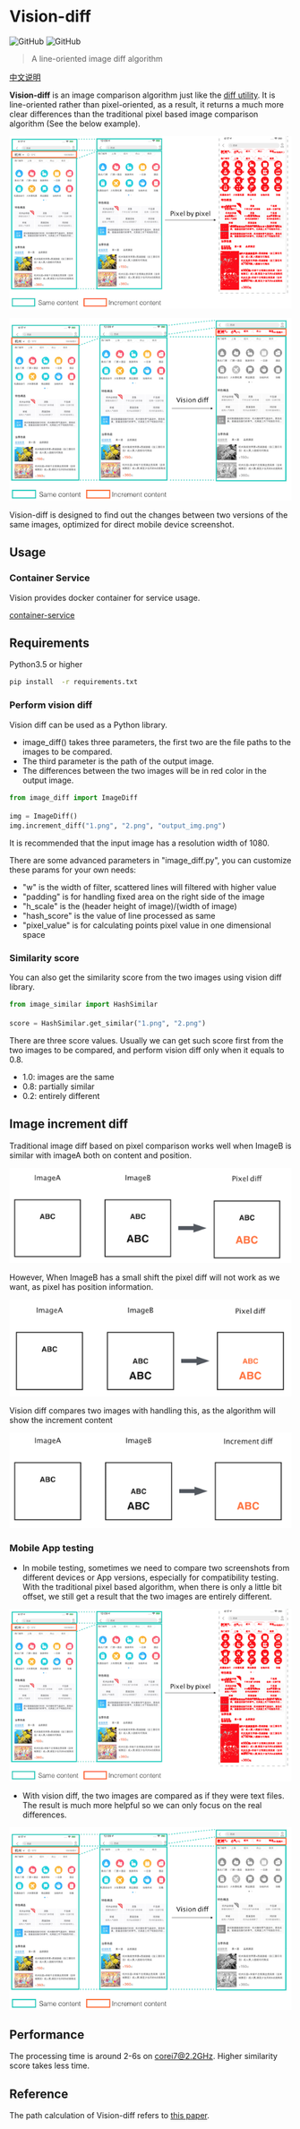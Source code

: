 # Vision-diff
![GitHub](https://img.shields.io/badge/Python-3.6-blue)
![GitHub](https://img.shields.io/github/license/Meituan-Dianping/vision-diff)
> A line-oriented image diff algorithm

[中文说明](./README-CN.md)

**Vision-diff** is an image comparison algorithm just like the [diff utility](https://en.wikipedia.org/wiki/Diff). It is line-oriented rather than pixel-oriented, as a result, it returns a much more clear differences than the traditional pixel based image comparison algorithm (See the below example).

![](image/image_4.png)

![](image/image_5.png)

Vision-diff is designed to find out the changes between two versions of the same images, optimized for direct mobile device screenshot.

## Usage
### Container Service
Vision provides docker container for service usage.

[container-service](./container-service.md)


## Requirements

Python3.5 or higher

```bash
pip install  -r requirements.txt
```


### Perform vision diff
Vision diff can be used as a Python library.

- image_diff() takes three parameters, the first two are the file paths to the images to be compared.
- The third parameter is the path of the output image.
- The differences between the two images will be in red color in the output image.

```python
from image_diff import ImageDiff

img = ImageDiff()
img.increment_diff("1.png", "2.png", "output_img.png")
```

It is recommended that the input image has a resolution width of 1080.

There are some advanced parameters in "image_diff.py", you can customize these params for your own needs:
  - "w" is the width of filter, scattered lines will filtered with higher value
  - "padding" is for handling fixed area on the right side of the image
  - "h_scale" is the (header height of image)/(width of image)
  - "hash_score" is the value of line processed as same
  - "pixel_value" is for calculating points pixel value in one dimensional space


### Similarity score

You can also get the similarity score from the two images using vision diff library.

```python
from image_similar import HashSimilar

score = HashSimilar.get_similar("1.png", "2.png")
```

There are three score values. Usually we can get such score first from the two images to be compared, and perform vision diff only when it equals to 0.8.

  - 1.0: images are the same
  - 0.8: partially similar
  - 0.2: entirely different


## Image increment diff
Traditional image diff based on pixel comparison works well when ImageB is similar with imageA both on
content and position.

![](image/image_1.png)

However, When ImageB has a small shift the pixel diff will not work as we want, as pixel has position information.

![](image/image_2.png)

Vision diff compares two images with handling this, as the algorithm will show the increment content

![](image/image_3.png)

### Mobile App testing
- In mobile testing, sometimes we need to compare two screenshots from different devices or App versions, especially for compatibility testing. With the traditional pixel based algorithm, when there is only a little bit offset, we still get a result that the two images are entirely different.

![](image/image_4.png)

- With vision diff, the two images are compared as if they were text files. The result is much more helpful so we can only focus on the real differences.

![](image/image_5.png)


## Performance

The processing time is around 2-6s on corei7@2.2GHz. Higher similarity score takes less time.

## Reference

The path calculation of Vision-diff refers to [this paper](http://www.xmailserver.org/diff2.pdf).
